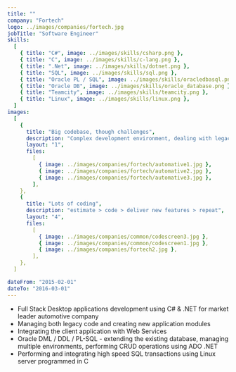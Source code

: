 ```yaml
---
title: ""
company: "Fortech"
logo: ../images/companies/fortech.jpg
jobTitle: "Software Engineer"
skills:
  [
    { title: "C#", image: ../images/skills/csharp.png },
    { title: "C", image: ../images/skills/c-lang.png },
    { title: ".Net", image: ../images/skills/dotnet.png },
    { title: "SQL", image: ../images/skills/sql.png },
    { title: "Oracle PL / SQL", image: ../images/skills/oracledbasql.png },
    { title: "Oracle DB", image: ../images/skills/oracle_database.png },
    { title: "Teamcity", image: ../images/skills/teamcity.png },
    { title: "Linux", image: ../images/skills/linux.png },
  ]
images:
  [
    {
      title: "Big codebase, though challenges",
      description: "Complex development environment, dealing with legacy code",
      layout: "1",
      files:
        [
          { image: ../images/companies/fortech/automative1.jpg },
          { image: ../images/companies/fortech/automative2.jpg },
          { image: ../images/companies/fortech/automative3.jpg },
        ],
    },
    {
      title: "Lots of coding",
      description: "estimate > code > deliver new features > repeat",
      layout: "4",
      files:
        [
          { image: ../images/companies/common/codescreen3.jpg },
          { image: ../images/companies/common/codescreen1.jpg },
          { image: ../images/companies/fortech2.jpg },
        ],
    },
  ]

dateFrom: "2015-02-01"
dateTo: "2016-03-01"
---
```


- Full Stack Desktop applications development using C# & .NET for market leader automotive company
- Managing both legacy code and creating new application modules
- Integrating the client application with Web Services
- Oracle DML / DDL / PL-SQL - extending the existing database, managing multiple environments, performing CRUD operations using ADO .NET
- Performing and integrating high speed SQL transactions using Linux server programmed in C
